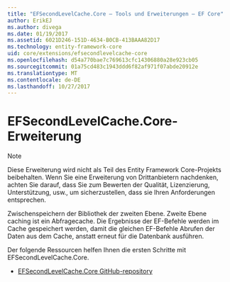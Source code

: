 ```yaml
---
title: "EFSecondLevelCache.Core – Tools und Erweiterungen – EF Core"
author: ErikEJ
ms.author: divega
ms.date: 01/19/2017
ms.assetid: 6021D246-151D-4634-B0CB-413BAAA82D17
ms.technology: entity-framework-core
uid: core/extensions/efsecondlevelcache-core
ms.openlocfilehash: d54a770bae7c769613cfc14306880a28e923cb05
ms.sourcegitcommit: 01a75cd483c1943ddd6f82af971f07abde20912e
ms.translationtype: MT
ms.contentlocale: de-DE
ms.lasthandoff: 10/27/2017
---
```

# <a name="efsecondlevelcachecore-extension"></a>EFSecondLevelCache.Core-Erweiterung

> [!NOTE]  
> Diese Erweiterung wird nicht als Teil des Entity Framework Core-Projekts beibehalten. Wenn Sie eine Erweiterung von Drittanbietern nachdenken, achten Sie darauf, dass Sie zum Bewerten der Qualität, Lizenzierung, Unterstützung, usw., um sicherzustellen, dass sie Ihren Anforderungen entsprechen.

Zwischenspeichern der Bibliothek der zweiten Ebene. Zweite Ebene caching ist ein Abfragecache. Die Ergebnisse der EF-Befehle werden im Cache gespeichert werden, damit die gleichen EF-Befehle Abrufen der Daten aus dem Cache, anstatt erneut für die Datenbank ausführen.

Der folgende Ressourcen helfen Ihnen die ersten Schritte mit EFSecondLevelCache.Core.
* [EFSecondLevelCache.Core GitHub-repository](https://github.com/VahidN/EFSecondLevelCache.Core/)
